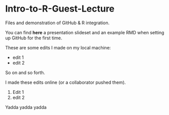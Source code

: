 # Intro-to-R-Guest-Lecture
Files and demonstration of GitHub &amp; R integration.

You can find **here** a presentation slideset and an example RMD when setting up GitHub for the first time. 


These are some edits I made on my local machine:

* edit 1
* edit 2

So on and so forth. 


I made these edits online (or a collaborator pushed them). 

1. Edit 1
2. edit 2

Yadda yadda yadda
